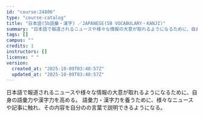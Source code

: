 ```yaml
---
id: "course:24806"
type: "course-catalog"
title: "日本語(5b語彙・漢字) ／JAPANESE(5B VOCABULARY・KANJI)"
summary: "日本語で報道されるニュースや様々な情報の大意が取れるようになるために、自身の語彙力や漢字力を高める。 語彙力・漢字力を養うために、様々なニュースや記事に触れ、その内容を自分のの言葉で説明できるようになる。"
tags: []
campus: ""
credits: 1
instructors: []
license: " "
version:
  created_at: "2025-10-09T03:48:57Z"
  updated_at: "2025-10-09T03:48:57Z"
---
```


日本語で報道されるニュースや様々な情報の大意が取れるようになるために、自身の語彙力や漢字力を高める。 語彙力・漢字力を養うために、様々なニュースや記事に触れ、その内容を自分のの言葉で説明できるようになる。
